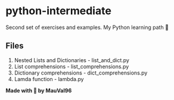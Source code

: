 # python-intermediate

Second set of exercises and examples.
My Python learning path 🐍

## Files

1. Nested Lists and Dictionaries - list_and_dict.py
2. List comprehensions - list_comprehensions.py
3. Dictionary comprehensions - dict_comprehensions.py
4. Lamda function - lambda.py

**Made with 💙 by MauVal96**
